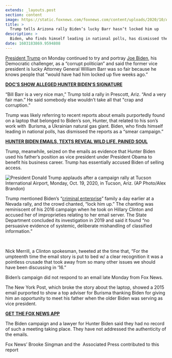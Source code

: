 ```yaml
--- 
extends: _layouts.post 
section: content 
image: https://static.foxnews.com/foxnews.com/content/uploads/2020/10/AP20294037644605.jpg 
title: > 
  Trump tells Arizona rally Biden’s lucky Barr hasn’t locked him up 
description: > 
  Biden, who finds himself leading in national polls, has dismissed the reports as a “smear campaign.”HUNTER BIDEN EMAILS, TEXTS REVEAL WILD LIFE, PAINED SOULTrump, meanwhile, seized on the emails as evidence that Hunter Biden used his father’s position as vice president under President Obama to benefit his business career.Trump has essentially accused Biden of selling access.Trump mentioned Biden’s “criminal enterprise” family a day earlier at a Nevada rally, and the crowd chanted, “lock him up.” The chanting was reminiscent of his 2016 campaign when he took on Hillary Clinton and accused her of improprieties relating to her email server.GET THE FOX NEWS APPThe Biden campaign and a lawyer for Hunter Biden said they had no record of such a meeting taking place.Fox News’ Brooke Singman and the Associated Press contributed to this report 
date: 1603183869.9594808 
--- 
```

<div><p class="speakable"><a href="https://www.foxnews.com/politics/trump-anthony-fauci-criticism-coronavirus">President Trump</a> on Monday continued to try and portray <a href="https://www.foxnews.com/category/person/joe-biden">Joe Biden</a>, his Democratic challenger, as a &#8220;corrupt politician&#8221; and said the former vice president is lucky Attorney General William Barr was so fair because he knows&#160;people that &#8220;would have had him locked up five weeks ago.&#8221;</p><p class="ad gam"></p><p class="ad gam"></p><p class="ad gam"></p><p class="speakable"><a href="https://www.foxnews.com/politics/hunter-biden-emails-documents-alleged-signature-fbi-paperwork"><strong>DOC'S SHOW ALLEGED HUNTER BIDEN'S SIGNATURE</strong></a></p><p>&#8220;Bill Barr is a very nice man,&#8221; Trump told a rally in Prescott, Ariz. &#8220;And a very fair man.&#8221; He said somebody else wouldn&#8217;t take all that "crap and corruption.&#8221;</p><p>Trump was likely referring to recent reports about emails purportedly found on a laptop that belonged to Biden&#8217;s son, Hunter, that related to his son&#8217;s work with&#160; Burisma, a Ukrainian natural gas giant. Biden, who finds himself leading in national polls, has dismissed the reports as a &#8220;smear campaign.&#8221; </p><p class="ad gam"></p><p><strong><a href="https://www.foxnews.com/politics/hunter-biden-emails-texts-wild-life" target="_blank">HUNTER BIDEN EMAILS, TEXTS REVEAL WILD LIFE, PAINED SOUL</a></strong></p><p class="ad gam"></p><p>Trump, meanwhile, seized on the emails as evidence that Hunter Biden used his father&#8217;s position as vice president under President Obama to benefit his business career. Trump has essentially accused Biden of selling access.</p><img src="https://a57.foxnews.com/static.foxnews.com/foxnews.com/content/uploads/2020/10/640/320/AP20294037644605.jpg?ve=1&amp;tl=1" alt="President Donald Trump applauds after a campaign rally at Tucson International Airport, Monday, Oct. 19, 2020, in Tucson, Ariz. (AP Photo/Alex Brandon)"><p>Trump mentioned Biden&#8217;s &#8220;<a href="https://www.foxnews.com/media/trump-biden-family-criminal-enterprise-nevada">criminal enterprise</a>&#8221; family a day earlier at a Nevada rally, and the crowd chanted, &#8220;lock him up.&#8221; The chanting was reminiscent of his 2016 campaign when he took on Hillary Clinton and accused her of improprieties relating to her email server. The State Department concluded its investigation in 2019 and said it found &#8220;no persuasive evidence of systemic, deliberate mishandling of classified information.&#8221;</p><p class="ad gam"></p><p>&#160;</p><p class="ad gam"></p><p>Nick Merrill, a Clinton spokesman, tweeted at the time that, &#8220;For the umpteenth time the email story is put to bed w/ a clear recognition it was a pointless crusade that took away from so many other issues we should have been discussing in &#8217;16.&#8221;</p><p class="ad gam"></p><p>Biden&#8217;s campaign did not respond to an email late Monday from Fox News.</p><p class="ad gam"></p><p>The New York Post, which broke the story about the laptop, showed a 2015 email&#160;purported to show a top adviser for Burisma&#160;thanking Biden for giving him an opportunity to meet his father when the older Biden was serving as vice president. </p><p><a href="https://www.foxnews.com/apps-products"><strong>GET THE FOX NEWS APP</strong></a></p><p>The Biden campaign and a lawyer for Hunter Biden said they had no record of such a meeting taking place. They have not addressed the authenticity of the emails.</p><p class="ad gam"></p><p class="ad gam"></p><p>Fox News&#8217; Brooke Singman and the&#160; Associated Press contributed to this report</p></div>